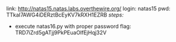 link: http://natas15.natas.labs.overthewire.org/
login: natas15
pwd: TTkaI7AWG4iDERztBcEyKV7kRXH1EZRB
*steps:*
- execute natas16.py with proper password
flag: TRD7iZrd5gATjj9PkPEuaOlfEjHqj32V